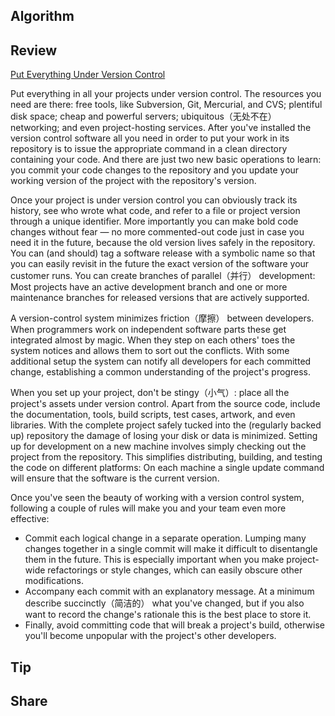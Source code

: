 ## Algorithm
## Review
[Put Everything Under Version Control](https://97-things-every-x-should-know.gitbooks.io/97-things-every-programmer-should-know/content/en/thing_68/)

Put everything in all your projects under version control. The resources you need are there: free tools, like Subversion, Git, Mercurial, and CVS; plentiful disk space; cheap and powerful servers; ubiquitous（无处不在） networking; and even project-hosting services. After you've installed the version control software all you need in order to put your work in its repository is to issue the appropriate command in a clean directory containing your code. And there are just two new basic operations to learn: you commit your code changes to the repository and you update your working version of the project with the repository's version.

Once your project is under version control you can obviously track its history, see who wrote what code, and refer to a file or project version through a unique identifier. More importantly you can make bold code changes without fear — no more commented-out code just in case you need it in the future, because the old version lives safely in the repository. You can (and should) tag a software release with a symbolic name so that you can easily revisit in the future the exact version of the software your customer runs. You can create branches of parallel（并行） development: Most projects have an active development branch and one or more maintenance branches for released versions that are actively supported.

A version-control system minimizes friction（摩擦） between developers. When programmers work on independent software parts these get integrated almost by magic. When they step on each others' toes the system notices and allows them to sort out the conflicts. With some additional setup the system can notify all developers for each committed change, establishing a common understanding of the project's progress.

When you set up your project, don't be stingy（小气）: place all the project's assets under version control. Apart from the source code, include the documentation, tools, build scripts, test cases, artwork, and even libraries. With the complete project safely tucked into the (regularly backed up) repository the damage of losing your disk or data is minimized. Setting up for development on a new machine involves simply checking out the project from the repository. This simplifies distributing, building, and testing the code on different platforms: On each machine a single update command will ensure that the software is the current version.

Once you've seen the beauty of working with a version control system, following a couple of rules will make you and your team even more effective:

- Commit each logical change in a separate operation. Lumping many changes together in a single commit will make it difficult to disentangle them in the future. This is especially important when you make project-wide refactorings or style changes, which can easily obscure other modifications.
- Accompany each commit with an explanatory message. At a minimum describe succinctly（简洁的） what you've changed, but if you also want to record the change's rationale this is the best place to store it.
- Finally, avoid committing code that will break a project's build, otherwise you'll become unpopular with the project's other developers.


## Tip
## Share
